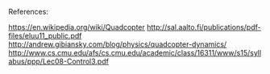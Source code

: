 References:

https://en.wikipedia.org/wiki/Quadcopter
http://sal.aalto.fi/publications/pdf-files/eluu11_public.pdf
http://andrew.gibiansky.com/blog/physics/quadcopter-dynamics/
http://www.cs.cmu.edu/afs/cs.cmu.edu/academic/class/16311/www/s15/syllabus/ppp/Lec08-Control3.pdf
